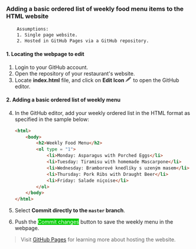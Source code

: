 ### Adding a basic ordered list of weekly food menu items to the HTML website

        Assumptions:
        1. Single page website.
        2. Hosted in GitHub Pages via a GitHub repository.

#### 1. Locating the webpage to edit

1. Login to your GitHub account.
2. Open the repository of your restaurant's website.
3. Locate **index.html** file, and click on **Edit Icon**<img src="https://raw.githubusercontent.com/Olena1925/Menu/master/Edit%20Icon.png" width="20" height="15"/> to open the GitHub editor.

#### 2. Adding a basic ordered list of weekly menu

4. In the GitHub editor, add your weekly ordered list in the HTML format as specified in the sample below:

    ```html
    <html>
        <body>
            <h2>Weekly Food Menu</h2>
            <ol type = "1">
                <li>Monday: Asparagus with Porched Eggs</li>
                <li>Tuesday: Tiramisu with homemade Mascarpone</li>
                <li>Wednesday: Bramborové knedlíky s uzeným masem</li>
                <li>Thursday: Pork Ribs with Draught Beer</li>
                <li>Friday: Salade niçoise</li>
            </ol>  
        </body>
    </html>
    ```
5. Select **Commit directly to the `master` branch**.
6. Push the <span style="background-color: #00cc00"><span style="color: white;">Commit changes</span></span> button to save the weekly menu in the webpage.

>Visit [GitHub Pages](https://pages.github.com) for learning more about hosting the website.
